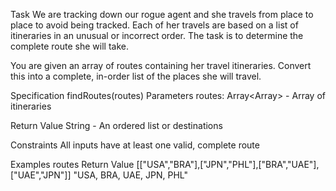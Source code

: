 Task
We are tracking down our rogue agent and she travels from place to place to avoid being tracked. Each of her travels are based on a list of itineraries in an unusual or incorrect order. The task is to determine the complete route she will take.

You are given an array of routes containing her travel itineraries. Convert this into a complete, in-order list of the places she will travel.

Specification
findRoutes(routes)
Parameters
routes: Array<Array<String>> - Array of itineraries

Return Value
String - An ordered list or destinations

Constraints
All inputs have at least one valid, complete route

Examples
routes	Return Value
[["USA","BRA"],["JPN","PHL"],["BRA","UAE"],["UAE","JPN"]]	"USA, BRA, UAE, JPN, PHL"
